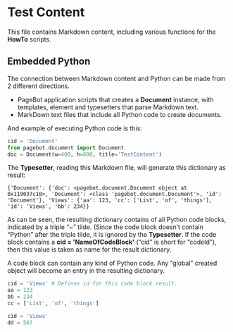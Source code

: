 # Test Content
This file contains Markdown content, including various functions for the **HowTo** scripts.

## Embedded Python
The connection between Markdown content and Python can be made from 2 different directions. 

* PageBot application scripts that creates a **Document** instance, with templates, element and typesetters that parse Markdown text.
* MarkDown text files that include all Python code to create documents.

And example of executing Python code is this:

~~~Python
cid = 'Document'
from pagebot.document import Document
doc = Document(w=400, h=600, title='TestContent')
~~~	

The **Typesetter**, reading this Markdown file, will generate this dictionary as result:

~~~
{'Document': {'doc': <pagebot.document.Document object at 0x119037c10>, 'Document': <class 'pagebot.document.Document'>, 'id': 'Document'}, 'Views': {'aa': 123, 'cc': ['List', 'of', 'things'], 'id': 'Views', 'bb': 234}}
~~~

As can be seen, the resulting dictionary contains of all Python code blocks, indicated by a triple “~” tilde. 
(Since the code block doesn’t contain “Python” after the triple tilde, it is ignored by the **Typesetter**.
If the code block contains a **cid = 'NameOfCodeBlock'** (“cid” is short for “codeId”), then this value is taken as name for the result dictionary.

A code block can contain any kind of Python code. Any “global” created object will become an entry in the resulting dictionary.

~~~Python
cid = 'Views' # Defines id for this code block result.
aa = 123
bb = 234
cc = ['List', 'of', 'things']
~~~	

~~~Python
cid = 'Views'
dd = 567
~~~
